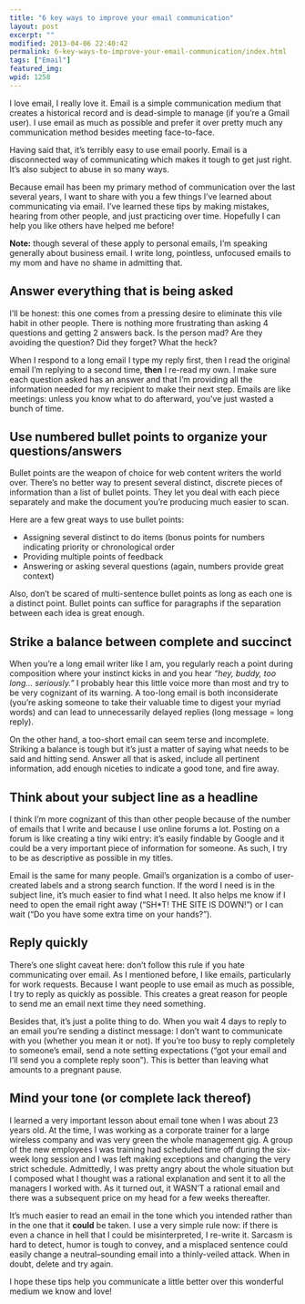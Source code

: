 ```yaml
---
title: "6 key ways to improve your email communication"
layout: post
excerpt: ""
modified: 2013-04-06 22:40:42
permalink: 6-key-ways-to-improve-your-email-communication/index.html
tags: ["Email"]
featured_img:
wpid: 1258
---
```



I love email, I really love it. Email is a simple communication medium that creates a historical record and is dead-simple to manage (if you’re a Gmail user). I use email as much as possible and prefer it over pretty much any communication method besides meeting face-to-face.

Having said that, it’s terribly easy to use email poorly. Email is a disconnected way of communicating which makes it tough to get just right. It’s also subject to abuse in so many ways.

Because email has been my primary method of communication over the last several years, I want to share with you a few things I’ve learned about communicating via email. I’ve learned these tips by making mistakes, hearing from other people, and just practicing over time. Hopefully I can help you like others have helped me before!

**Note:** though several of these apply to personal emails, I’m speaking generally about business email. I write long, pointless, unfocused emails to my mom and have no shame in admitting that.

Answer everything that is being asked
-------------------------------------

I’ll be honest: this one comes from a pressing desire to eliminate this vile habit in other people. There is nothing more frustrating than asking 4 questions and getting 2 answers back. Is the person mad? Are they avoiding the question? Did they forget? What the heck?

When I respond to a long email I type my reply first, then I read the original email I’m replying to a second time, **then** I re-read my own. I make sure each question asked has an answer and that I’m providing all the information needed for my recipient to make their next step. Emails are like meetings: unless you know what to do afterward, you’ve just wasted a bunch of time.

Use numbered bullet points to organize your questions/answers
-------------------------------------------------------------

Bullet points are the weapon of choice for web content writers the world over. There’s no better way to present several distinct, discrete pieces of information than a list of bullet points. They let you deal with each piece separately and make the document you’re producing much easier to scan.

Here are a few great ways to use bullet points:

- Assigning several distinct to do items (bonus points for numbers indicating priority or chronological order
- Providing multiple points of feedback
- Answering or asking several questions (again, numbers provide great context)

Also, don’t be scared of multi-sentence bullet points as long as each one is a distinct point. Bullet points can suffice for paragraphs if the separation between each idea is great enough.

Strike a balance between complete and succinct
----------------------------------------------

When you’re a long email writer like I am, you regularly reach a point during composition where your instinct kicks in and you hear *“hey, buddy, too long… seriously.”* I probably hear this little voice more than most and try to be very cognizant of its warning. A too-long email is both inconsiderate (you’re asking someone to take their valuable time to digest your myriad words) and can lead to unnecessarily delayed replies (long message = long reply).

On the other hand, a too-short email can seem terse and incomplete. Striking a balance is tough but it’s just a matter of saying what needs to be said and hitting send. Answer all that is asked, include all pertinent information, add enough niceties to indicate a good tone, and fire away.

Think about your subject line as a headline
-------------------------------------------

I think I’m more cognizant of this than other people because of the number of emails that I write and because I use online forums a lot. Posting on a forum is like creating a tiny wiki entry: it’s easily findable by Google and it could be a very important piece of information for someone. As such, I try to be as descriptive as possible in my titles.

Email is the same for many people. Gmail’s organization is a combo of user-created labels and a strong search function. If the word I need is in the subject line, it’s much easier to find what I need. It also helps me know if I need to open the email right away (“SH\*T! THE SITE IS DOWN!”) or I can wait (“Do you have some extra time on your hands?”).

Reply quickly
-------------

There’s one slight caveat here: don’t follow this rule if you hate communicating over email. As I mentioned before, I like emails, particularly for work requests. Because I want people to use email as much as possible, I try to reply as quickly as possible. This creates a great reason for people to send me an email next time they need something.

Besides that, it’s just a polite thing to do. When you wait 4 days to reply to an email you’re sending a distinct message: I don’t want to communicate with you (whether you mean it or not). If you’re too busy to reply completely to someone’s email, send a note setting expectations (“got your email and I’ll send you a complete reply soon”). This is better than leaving what amounts to a pregnant pause.

Mind your tone (or complete lack thereof)
-----------------------------------------

I learned a very important lesson about email tone when I was about 23 years old. At the time, I was working as a corporate trainer for a large wireless company and was very green the whole management gig. A group of the new employees I was training had scheduled time off during the six-week long session and I was left making exceptions and changing the very strict schedule. Admittedly, I was pretty angry about the whole situation but I composed what I thought was a rational explanation and sent it to all the managers I worked with. As it turned out, it WASN’T a rational email and there was a subsequent price on my head for a few weeks thereafter.

It’s much easier to read an email in the tone which you intended rather than in the one that it **could** be taken. I use a very simple rule now: if there is even a chance in hell that I could be misinterpreted, I re-write it. Sarcasm is hard to detect, humor is tough to convey, and a misplaced sentence could easily change a neutral–sounding email into a thinly-veiled attack. When in doubt, delete and try again.

I hope these tips help you communicate a little better over this wonderful medium we know and love!
